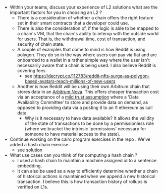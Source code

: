 - Within your teams, discuss your experience of L2 solutions what are the important factors for you in choosing an L2 ?
	- There is a consideration of whether a chain offers the right feature set in their smart contracts that a developer could use.
	- There is also the consideration of, if the logic is able to be mapped to a chain's VM, that the chain's ability to interop with the outside world for users. That is, the withdrawal time, cost of transaction, and security of chain state.
	- A couple of examples that come to mind is how Reddit is using polygon. They do so in the way where users can pay via fiat and are onboarded to a wallet in a rather simple way where the user isn't necessarily aware that a chain is being used. I also believe Reddit is covering fees.
		- see https://decrypt.co/112783/reddit-nfts-surge-as-polygon-based-avatars-reach-millions-of-new-users
	- Another is how Reddit will be using their own Arbitrum chain that stores data in an [Arbitrum Nova](https://nova.arbitrum.io/). This offers cheaper transaction cost via an acceptance of a [mild trust assumption](https://developer.offchainlabs.com/inside-anytrust) where a 'Data Availability Committee' to store and provide data on demand, as opposed to providing data via a posting it to an l1 ethereum as call data.
		- Why is it necessary to have data available? It allows the validity of the state of transactions to be done by a permissionless role (where we bracket the intrinsic 'permissions' necessary for someone to have material access to the state).
- Continue working on the cairo program exercises in the repo . We've added a hash chain exercise.
	- see [solution](https://github.com/jobez/CairoBootcamp/commit/934e6544cbc7b0ed974d0c655927182104e15969)
- What use cases can you think of for computing a hash chain ?
	- I used a hash chain to maintain a machine assigned id to a sentence embedding.
	- It can also be used as a way to efficiently determine whether a chain of historical actions is maintained when we append a new historical transaction.  I believe this is how transaction history of rollups is verified on L1s.